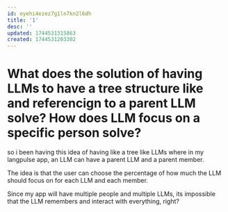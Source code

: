 ```yaml
---
id: eyehi4ezez7g1ln7kn2l6dh
title: '1'
desc: ''
updated: 1744531315863
created: 1744531203302
---
```



# What does the solution of having LLMs to have a tree structure like and referencign to a parent LLM solve? How does LLM focus on a specific person solve?

so i been having this idea of having like a tree like LLMs where in my langpulse app, an LLM can have a parent LLM and a parent member. 

The idea is that the user can choose the percentage of how much the LLM should focus on for each LLM and each member.

Since my app will have multiple people and multiple LLMs, its impossible that the LLM remembers and interact with everything, right?